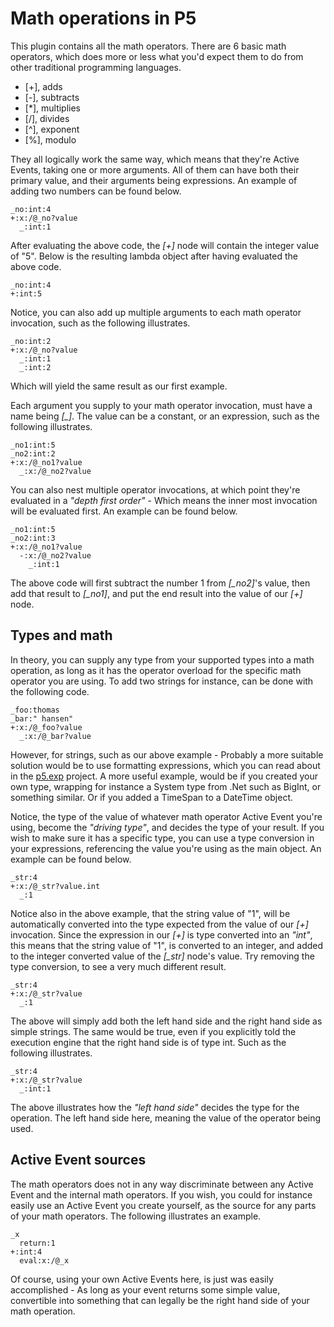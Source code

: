 ﻿Math operations in P5
========

This plugin contains all the math operators. There are 6 basic math operators, which does more or less what you'd expect them to
do from other traditional programming languages.

* [+], adds
* [-], subtracts
* [\*], multiplies
* [/], divides
* [\^], exponent
* [%], modulo

They all logically work the same way, which means that they're Active Events, taking one or more arguments. All of them can have both
their primary value, and their arguments being expressions. An example of adding two numbers can be found below.

```
_no:int:4
+:x:/@_no?value
  _:int:1
```

After evaluating the above code, the *[+]* node will contain the integer value of "5". Below is the resulting lambda object after having evaluated
the above code.

```
_no:int:4
+:int:5
```

Notice, you can also add up multiple arguments to each math operator invocation, such as the following illustrates.

```
_no:int:2
+:x:/@_no?value
  _:int:1
  _:int:2
```

Which will yield the same result as our first example.

Each argument you supply to your math operator invocation, must have a name being *[_]*. The value can be a constant, or an expression, such as 
the following illustrates.

```
_no1:int:5
_no2:int:2
+:x:/@_no1?value
  _:x:/@_no2?value
```

You can also nest multiple operator invocations, at which point they're evaluated in a _"depth first order"_ - Which means the inner most invocation will
be evaluated first. An example can be found below.

```
_no1:int:5
_no2:int:3
+:x:/@_no1?value
  -:x:/@_no2?value
    _:int:1
```

The above code will first subtract the number 1 from *[_no2]*'s value, then add that result to *[_no1]*, and put the end result into the value of 
our *[+]* node.

## Types and math

In theory, you can supply any type from your supported types into a math operation, as long as it has the operator overload for the specific
math operator you are using. To add two strings for instance, can be done with the following code.

```
_foo:thomas
_bar:" hansen"
+:x:/@_foo?value
  _:x:/@_bar?value
```

However, for strings, such as our above example - Probably a more suitable solution would be to use formatting expressions, which you can read about
in the [p5.exp](../../core/p5.exp#formatting-expressions) project. A more useful example, would be if you created your own type, wrapping for instance
a System type from .Net such as BigInt, or something similar. Or if you added a TimeSpan to a DateTime object.

Notice, the type of the value of whatever math operator Active Event you're using, become the _"driving type"_, and decides the type of your result. If
you wish to make sure it has a specific type, you can use a type conversion in your expressions, referencing the value you're using as the main object.
An example can be found below.

```
_str:4
+:x:/@_str?value.int
  _:1
```

Notice also in the above example, that the string value of "1", will be automatically converted into the type expected from the value of 
our *[+]* invocation. Since the expression in our *[+]* is type converted into an _"int"_, this means that the string value of "1", is converted
to an integer, and added to the integer converted value of the *[_str]* node's value. Try removing the type conversion, to see a very much different
result.

```
_str:4
+:x:/@_str?value
  _:1
```

The above will simply add both the left hand side and the right hand side as simple strings. The same would be true, even if you explicitly
told the execution engine that the right hand side is of type int. Such as the following illustrates.

```
_str:4
+:x:/@_str?value
  _:int:1
```

The above illustrates how the _"left hand side"_ decides the type for the operation. The left hand side here, meaning the value of the operator
being used.

## Active Event sources

The math operators does not in any way discriminate between any Active Event and the internal math operators. If you wish, you could for instance
easily use an Active Event you create yourself, as the source for any parts of your math operators. The following illustrates an example.

```
_x
  return:1
+:int:4
  eval:x:/@_x
```

Of course, using your own Active Events here, is just was easily accomplished - As long as your event returns some simple value, convertible into
something that can legally be the right hand side of your math operation.
